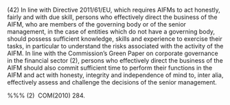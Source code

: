 (42) In line with Directive 2011/61/EU, which requires AIFMs to act honestly, fairly and with due skill, persons who effectively direct the business of the AIFM, who are members of the governing body or of the senior management, in the case of entities which do not have a governing body, should possess sufficient knowledge, skills and experience to exercise their tasks, in particular to understand the risks associated with the activity of the AIFM. In line with the Commission’s Green Paper on corporate governance in the financial sector (2), persons who effectively direct the business of the AIFM should also commit sufficient time to perform their functions in the AIFM and act with honesty, integrity and independence of mind to, inter alia, effectively assess and challenge the decisions of the senior management.

%%% (2)  COM(2010) 284.